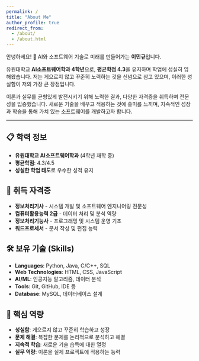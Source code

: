 ```yaml
---
permalink: /
title: "About Me"
author_profile: true
redirect_from: 
  - /about/
  - /about.html
---
```


안녕하세요! 👋 AI와 소프트웨어 기술로 미래를 만들어가는 **이민규**입니다.

유원대학교 **AI소프트웨어학과 4학년**으로, **평균학점 4.3**을 유지하며 학업에 성실히 임해왔습니다. 저는 게으르지 않고 꾸준히 노력하는 것을 신념으로 삼고 있으며, 이러한 성실함이 저의 가장 큰 장점입니다.

이론과 실무를 균형있게 발전시키기 위해 노력한 결과, 다양한 자격증을 취득하며 전문성을 입증했습니다. 새로운 기술을 배우고 적용하는 것에 흥미를 느끼며, 지속적인 성장과 학습을 통해 가치 있는 소프트웨어를 개발하고자 합니다.

---

## 📋 학력 정보
- **유원대학교 AI소프트웨어학과** (4학년 재학 중)
- **평균학점**: 4.3/4.5
- **성실한 학업 태도**로 우수한 성적 유지

## 📜 취득 자격증
- **정보처리기사** - 시스템 개발 및 소프트웨어 엔지니어링 전문성
- **컴퓨터활용능력 2급** - 데이터 처리 및 분석 역량
- **정보처리기능사** - 프로그래밍 및 시스템 운영 기초
- **워드프로세서** - 문서 작성 및 편집 능력

## 🛠 보유 기술 (Skills)
- **Languages**: Python, Java, C/C++, SQL
- **Web Technologies**: HTML, CSS, JavaScript
- **AI/ML**: 인공지능 알고리즘, 데이터 분석
- **Tools**: Git, GitHub, IDE 등
- **Database**: MySQL, 데이터베이스 설계

## 💪 핵심 역량
- **성실함**: 게으르지 않고 꾸준히 학습하고 성장
- **문제 해결**: 복잡한 문제를 논리적으로 분석하고 해결
- **지속적 학습**: 새로운 기술 습득에 대한 열정
- **실무 역량**: 이론을 실제 프로젝트에 적용하는 능력
